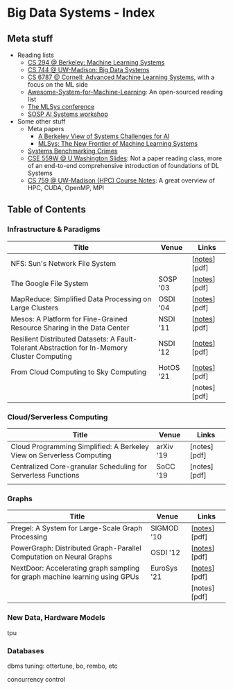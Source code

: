 # Big Data Systems - Index

## Meta stuff

* Reading lists
  * [CS 294 @ Berkeley: Machine Learning Systems](https://ucbrise.github.io/cs294-ai-sys-fa19/)
  * [CS 744 @ UW-Madison: Big Data Systems](http://pages.cs.wisc.edu/\~shivaram/cs744-fa20/)
  * [CS 6787 @ Cornell: Advanced Machine Learning Systems](https://www.cs.cornell.edu/courses/cs6787/2020fa/), with a focus on the ML side
  * [Awesome-System-for-Machine-Learning](https://github.com/HuaizhengZhang/Awesome-System-for-Machine-Learning): An open-sourced reading list
  * [The MLSys conference](https://mlsys.org)
  * [SOSP AI Systems workshop](http://learningsys.org/sosp19/acceptedpapers.html)
* Some other stuff
  * Meta papers
    * [A Berkeley View of Systems Challenges for AI](https://thodrek.github.io/CS839\_spring18/papers/EECS-2017-159.pdf)
    * [MLSys: The New Frontier of Machine Learning Systems](https://arxiv.org/pdf/1904.03257.pdf)
  * [Systems Benchmarking Crimes](https://www.cse.unsw.edu.au/\~gernot/benchmarking-crimes.html)
  * [CSE 559W @ U Washington Slides](http://dlsys.cs.washington.edu/schedule): Not a paper reading class, more of an end-to-end comprehensive introduction of foundations of DL Systems
  * [CS 759 @ UW-Madison (HPC) Course Notes](../machine-learning-systems/cs759-hpc-course-notes/): A great overview of HPC, CUDA, OpenMP, MPI

## Table of Contents



### Infrastructure & Paradigms

| Title                                                                                        | Venue     | Links                                                                                                             |
| -------------------------------------------------------------------------------------------- | --------- | ----------------------------------------------------------------------------------------------------------------- |
| NFS: Sun's Network File System                                                               |           | \[[notes](../operating-systems/index/nfs-suns-network-file-system.md)] \[pdf]                                     |
| The Google File System                                                                       | SOSP '03  | \[[notes](the-google-file-system.md)] \[pdf]                                                                      |
| MapReduce: Simplified Data Processing on Large Clusters                                      | OSDI '04  | \[[notes](mapreduce-simplified-data-processing-on-large-clusters.md)] \[pdf]                                      |
| Mesos: A Platform for Fine-Grained Resource Sharing in the Data Center                       | NSDI '11  | \[[notes](mesos-a-platform-for-fine-grained-resource-sharing-in-the-data-center.md)] \[pdf]                       |
| Resilient Distributed Datasets: A Fault-Tolerant Abstraction for In-Memory Cluster Computing | NSDI '12  | \[[notes](resilient-distributed-datasets-a-fault-tolerant-abstraction-for-in-memory-cluster-computing.md)] \[pdf] |
| From Cloud Computing to Sky Computing                                                        | HotOS '21 | \[[notes](from-cloud-computing-to-sky-computing.md)] \[pdf]                                                       |
|                                                                                              |           | \[notes] \[pdf]                                                                                                   |



### Cloud/Serverless Computing

| Title                                                                 | Venue     | Links           |
| --------------------------------------------------------------------- | --------- | --------------- |
| Cloud Programming Simplified: A Berkeley View on Serverless Computing | arXiv '19 | \[notes] \[pdf] |
| Centralized Core-granular Scheduling for Serverless Functions         | SoCC '19  | \[notes] \[pdf] |
|                                                                       |           |                 |



### Graphs

| Title                                                                       | Venue       | Links                                                                                     |
| --------------------------------------------------------------------------- | ----------- | ----------------------------------------------------------------------------------------- |
| Pregel: A System for Large-Scale Graph Processing                           | SIGMOD '10  | \[[notes](pregel-a-system-for-large-scale-graph-processing.md)] \[pdf]                    |
| PowerGraph: Distributed Graph-Parallel Computation on Neural Graphs         | OSDI '12    | \[[notes](powergraph-distributed-graph-parallel-computation-on-natural-graphs.md)] \[pdf] |
| NextDoor: Accelerating graph sampling for graph machine learning using GPUs | EuroSys '21 | \[[notes](accelerating-graph-sampling-for-graph-machine-learning-using-gpus.md)] \[pdf]   |
|                                                                             |             | \[notes] \[pdf]                                                                           |

### New Data, Hardware Models

tpu

### Databases

dbms tuning: ottertune, bo, rembo, etc

concurrency control




